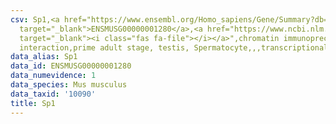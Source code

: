 ```yaml
---
csv: Sp1,<a href="https://www.ensembl.org/Homo_sapiens/Gene/Summary?db=core;g=ENSMUSG00000001280"
  target="_blank">ENSMUSG00000001280</a>,<a href="https://www.ncbi.nlm.nih.gov/pubmed/25450459"
  target="_blank"><i class="fas fa-file"></i></a>",chromatin immunoprecipitation assay,direct
  interaction,prime adult stage, testis, Spermatocyte,,,transcriptional regulation,
data_alias: Sp1
data_id: ENSMUSG00000001280
data_numevidence: 1
data_species: Mus musculus
data_taxid: '10090'
title: Sp1
---
```

